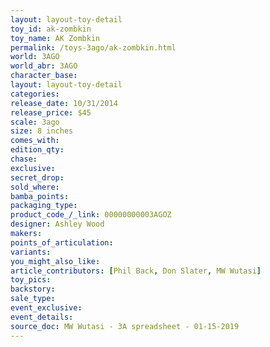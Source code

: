 ```yaml
---
layout: layout-toy-detail 
toy_id: ak-zombkin
toy_name: AK Zombkin
permalink: /toys-3ago/ak-zombkin.html
world: 3AGO
world_abr: 3AGO
character_base: 
layout: layout-toy-detail
categories: 
release_date: 10/31/2014
release_price: $45 
scale: 3ago
size: 8 inches
comes_with: 
edition_qty: 
chase: 
exclusive: 
secret_drop: 
sold_where: 
bamba_points: 
packaging_type: 
product_code_/_link: 00000000003AGOZ
designer: Ashley Wood
makers: 
points_of_articulation: 
variants: 
you_might_also_like: 
article_contributors: [Phil Back, Don Slater, MW Wutasi]
toy_pics: 
backstory: 
sale_type: 
event_exclusive: 
event_details: 
source_doc: MW Wutasi - 3A spreadsheet - 01-15-2019
---
```

